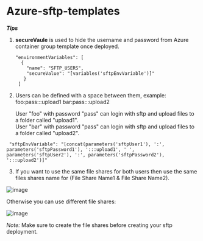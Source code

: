 # Azure-sftp-templates

***Tips***

1. **secureVaule** is used to hide the username and password from Azure container group template once deployed.
   ```
   "environmentVariables": [
     {
       "name": "SFTP_USERS",
       "secureValue": "[variables('sftpEnvVariable')]"
      }
    ]
   ```
 
2. Users can be defined with a space between them, example: foo:pass:::upload1 bar:pass:::upload2

   User "foo" with password "pass" can login with sftp and upload files to a folder called "upload1".   
   User "bar" with password "pass" can login with sftp and upload files to a folder called "upload2".

  ```
   "sftpEnvVariable": "[concat(parameters('sftpUser1'), ':', parameters('sftpPassword1'), ':::upload1', ' ', parameters('sftpUser2'), ':', parameters('sftpPassword2'), ':::upload2')]"
  ```
 
 3. If you want to use the same file shares for both users then use the same files shares name for (File Share Name1 & File Share Name2).
 
   ![image](https://user-images.githubusercontent.com/32297719/120243355-09b64d00-c270-11eb-9ab1-d47a0557aec0.png)

Otherwise you can use different file shares:

   ![image](https://user-images.githubusercontent.com/32297719/120243334-fc995e00-c26f-11eb-9001-344b2b291ef5.png)
 
*Note:* Make sure to create the file shares before creating your sftp deployment.
